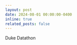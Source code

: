 ```yaml
---
layout: post
date: 2024-08-01 00:00:00-0400
inline: true
related_posts: false
---
```


Duke Datathon